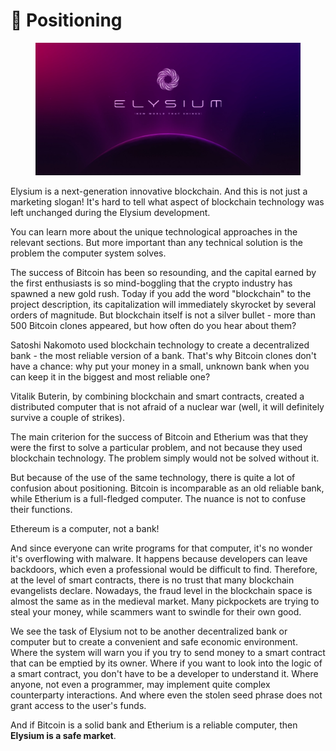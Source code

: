 # 🎯 Positioning

<figure><img src=".gitbook/assets/Elysium Cover.webp" alt=""><figcaption></figcaption></figure>

Elysium is a next-generation innovative blockchain. And this is not just a marketing slogan! It's hard to tell what aspect of blockchain technology was left unchanged during the Elysium development.

You can learn more about the unique technological approaches in the relevant sections. But more important than any technical solution is the problem the computer system solves.

The success of Bitcoin has been so resounding, and the capital earned by the first enthusiasts is so mind-boggling that the crypto industry has spawned a new gold rush. Today if you add the word "blockchain" to the project description, its capitalization will immediately skyrocket by several orders of magnitude. But blockchain itself is not a silver bullet - more than 500 Bitcoin clones appeared, but how often do you hear about them?

Satoshi Nakomoto used blockchain technology to create a decentralized bank - the most reliable version of a bank. That's why Bitcoin clones don't have a chance: why put your money in a small, unknown bank when you can keep it in the biggest and most reliable one?

Vitalik Buterin, by combining blockchain and smart contracts, created a distributed computer that is not afraid of a nuclear war (well, it will definitely survive a couple of strikes).

The main criterion for the success of Bitcoin and Etherium was that they were the first to solve a particular problem, and not because they used blockchain technology. The problem simply would not be solved without it.

But because of the use of the same technology, there is quite a lot of confusion about positioning. Bitcoin is incomparable as an old reliable bank, while Etherium is a full-fledged computer. The nuance is not to confuse their functions.&#x20;

Ethereum is a computer, not a bank!

And since everyone can write programs for that computer, it's no wonder it's overflowing with malware. It happens because developers can leave backdoors, which even a professional would be difficult to find. Therefore, at the level of smart contracts, there is no trust that many blockchain evangelists declare. Nowadays, the fraud level in the blockchain space is almost the same as in the medieval market. Many pickpockets are trying to steal your money, while scammers want to swindle for their own good.

We see the task of Elysium not to be another decentralized bank or computer but to create a convenient and safe economic environment. Where the system will warn you if you try to send money to a smart contract that can be emptied by its owner. Where if you want to look into the logic of a smart contract, you don't have to be a developer to understand it. Where anyone, not even a programmer, may implement quite complex counterparty interactions. And where even the stolen seed phrase does not grant access to the user's funds.

And if Bitcoin is a solid bank and Etherium is a reliable computer, then **Elysium is a safe market**.
